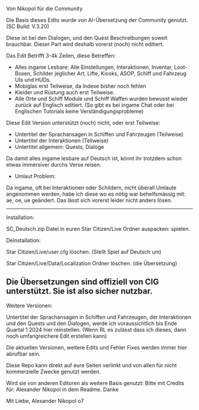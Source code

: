 Von Nikopol für die Community


Die Basis dieses Edits wurde von AI-Übersetzung der Community genutzt. (SC Build: V.3.20)

Diese ist bei den Dialogen, und den Quest Beschreibungen soweit brauchbar.
Dieser Part wird deshalb vorerst (noch) nicht editiert.

Das Edit Betrifft 3-4k Zeilen, diese Betreffen:

- Alles ingame Lesbare: 
Alle Einstellungen, Interaktionen, Inventar, Loot-Boxen, Schilder jeglicher Art, Lifte, Kiosks, ASOP, Schiff und Fahrzeug UIs und HUDs. 
- Mobiglas erst Teilweise, da Indexe bisher noch fehlen 
- Kleider und Rüstung auch erst Teilweise.
- Alle Orte und Schiff Module und Schiff Waffen wurden bewusst wieder zurück auf Englisch editiert.
(So gibt es bei ingame Chat oder bei Englischen Tutorials keine Verständigungsprobleme)

Diese Edit Version unterstützt (noch) nicht, oder erst Teilweise:

- Untertitel der Sprachansagen in Schiffen und Fahrzeugen (Teilweise)
- Untertitel der Interaktionen (Teilweise)
- Untertitel allgemein: Quests, Dialoge


Da damit alles ingame lesbare auf Deutsch ist, könnt ihr trotzdem schon etwas immersiver durchs Verse reisen.


- Umlaut Problem:

Da ingame, oft bei Interaktionen oder Schildern, nicht überall Umlaute angenommen werden, 
habe ich diese wo es nötig war behelfsmässig mit: ae, oe, ue geändert. 
Das lässt sich vorerst leider nicht anders lösen.


---------------
Installation: 

SC_Deutsch.zip Datei in euren Star Citizen/Live Ordner auspacken: spielen.


Deinstallation: 

Star Citizen/Live/user.cfg löschen. (Stellt Spiel auf Deutsch um)

Star Citizen/Live/Data/Localization Ordner löschen. (die Übersetzung)

Die Übersetzungen sind offiziell von CIG unterstützt. 
Sie ist also sicher nutzbar.
-------------


Weitere Versionen:

Untertitel der Sprachansagen in Schiffen und Fahrzeugen, der Interaktionen und den Quests und den Dialogen, 
werde ich voraussichtlich bis Ende Quartal 1 2024 hier reinstellen. 
(Wenn RL es zulässt dass ich dieses, dann noch umfangreichere Edit erstellen kann)



Die aktuellen Versionen, weitere Edits und Fehler Fixes  werden immer hier abrufbar sein.

Diese Repo kann direkt auf eure Seiten verlinkt und von allen für nicht kommerzielle Zwecke genutzt werden.

Wird sie von anderen Editoren als weitere Basis genutzt: Bitte mit Credits für: Alexander Nikopol in dem Readme. Danke


Mit Liebe, Alexander Nikopol o7
